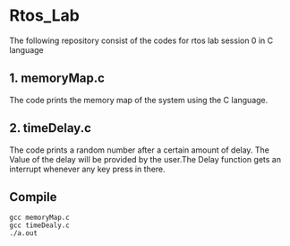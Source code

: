 # Rtos_Lab

The following repository consist of the codes for rtos lab session 0 in C language

## 1. memoryMap.c

The code prints the memory map of the system using the C language.

## 2. timeDelay.c

The code prints a random number after a certain amount of delay. The Value of the delay will be provided by the user.The Delay function gets an interrupt whenever any key press in there.

## Compile

```
gcc memoryMap.c
gcc timeDealy.c
./a.out
```
